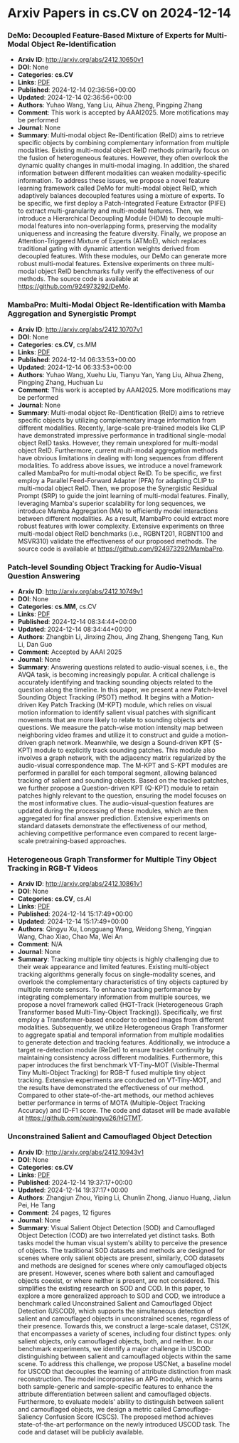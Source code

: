 # Arxiv Papers in cs.CV on 2024-12-14
### DeMo: Decoupled Feature-Based Mixture of Experts for Multi-Modal Object Re-Identification
- **Arxiv ID**: http://arxiv.org/abs/2412.10650v1
- **DOI**: None
- **Categories**: **cs.CV**
- **Links**: [PDF](http://arxiv.org/pdf/2412.10650v1)
- **Published**: 2024-12-14 02:36:56+00:00
- **Updated**: 2024-12-14 02:36:56+00:00
- **Authors**: Yuhao Wang, Yang Liu, Aihua Zheng, Pingping Zhang
- **Comment**: This work is accepted by AAAI2025. More motifications may be
  performed
- **Journal**: None
- **Summary**: Multi-modal object Re-IDentification (ReID) aims to retrieve specific objects by combining complementary information from multiple modalities. Existing multi-modal object ReID methods primarily focus on the fusion of heterogeneous features. However, they often overlook the dynamic quality changes in multi-modal imaging. In addition, the shared information between different modalities can weaken modality-specific information. To address these issues, we propose a novel feature learning framework called DeMo for multi-modal object ReID, which adaptively balances decoupled features using a mixture of experts. To be specific, we first deploy a Patch-Integrated Feature Extractor (PIFE) to extract multi-granularity and multi-modal features. Then, we introduce a Hierarchical Decoupling Module (HDM) to decouple multi-modal features into non-overlapping forms, preserving the modality uniqueness and increasing the feature diversity. Finally, we propose an Attention-Triggered Mixture of Experts (ATMoE), which replaces traditional gating with dynamic attention weights derived from decoupled features. With these modules, our DeMo can generate more robust multi-modal features. Extensive experiments on three multi-modal object ReID benchmarks fully verify the effectiveness of our methods. The source code is available at https://github.com/924973292/DeMo.



### MambaPro: Multi-Modal Object Re-Identification with Mamba Aggregation and Synergistic Prompt
- **Arxiv ID**: http://arxiv.org/abs/2412.10707v1
- **DOI**: None
- **Categories**: **cs.CV**, cs.MM
- **Links**: [PDF](http://arxiv.org/pdf/2412.10707v1)
- **Published**: 2024-12-14 06:33:53+00:00
- **Updated**: 2024-12-14 06:33:53+00:00
- **Authors**: Yuhao Wang, Xuehu Liu, Tianyu Yan, Yang Liu, Aihua Zheng, Pingping Zhang, Huchuan Lu
- **Comment**: This work is accepted by AAAI2025. More modifications may be
  performed
- **Journal**: None
- **Summary**: Multi-modal object Re-IDentification (ReID) aims to retrieve specific objects by utilizing complementary image information from different modalities. Recently, large-scale pre-trained models like CLIP have demonstrated impressive performance in traditional single-modal object ReID tasks. However, they remain unexplored for multi-modal object ReID. Furthermore, current multi-modal aggregation methods have obvious limitations in dealing with long sequences from different modalities. To address above issues, we introduce a novel framework called MambaPro for multi-modal object ReID. To be specific, we first employ a Parallel Feed-Forward Adapter (PFA) for adapting CLIP to multi-modal object ReID. Then, we propose the Synergistic Residual Prompt (SRP) to guide the joint learning of multi-modal features. Finally, leveraging Mamba's superior scalability for long sequences, we introduce Mamba Aggregation (MA) to efficiently model interactions between different modalities. As a result, MambaPro could extract more robust features with lower complexity. Extensive experiments on three multi-modal object ReID benchmarks (i.e., RGBNT201, RGBNT100 and MSVR310) validate the effectiveness of our proposed methods. The source code is available at https://github.com/924973292/MambaPro.



### Patch-level Sounding Object Tracking for Audio-Visual Question Answering
- **Arxiv ID**: http://arxiv.org/abs/2412.10749v1
- **DOI**: None
- **Categories**: **cs.MM**, cs.CV
- **Links**: [PDF](http://arxiv.org/pdf/2412.10749v1)
- **Published**: 2024-12-14 08:34:44+00:00
- **Updated**: 2024-12-14 08:34:44+00:00
- **Authors**: Zhangbin Li, Jinxing Zhou, Jing Zhang, Shengeng Tang, Kun Li, Dan Guo
- **Comment**: Accepted by AAAI 2025
- **Journal**: None
- **Summary**: Answering questions related to audio-visual scenes, i.e., the AVQA task, is becoming increasingly popular. A critical challenge is accurately identifying and tracking sounding objects related to the question along the timeline. In this paper, we present a new Patch-level Sounding Object Tracking (PSOT) method. It begins with a Motion-driven Key Patch Tracking (M-KPT) module, which relies on visual motion information to identify salient visual patches with significant movements that are more likely to relate to sounding objects and questions. We measure the patch-wise motion intensity map between neighboring video frames and utilize it to construct and guide a motion-driven graph network. Meanwhile, we design a Sound-driven KPT (S-KPT) module to explicitly track sounding patches. This module also involves a graph network, with the adjacency matrix regularized by the audio-visual correspondence map. The M-KPT and S-KPT modules are performed in parallel for each temporal segment, allowing balanced tracking of salient and sounding objects. Based on the tracked patches, we further propose a Question-driven KPT (Q-KPT) module to retain patches highly relevant to the question, ensuring the model focuses on the most informative clues. The audio-visual-question features are updated during the processing of these modules, which are then aggregated for final answer prediction. Extensive experiments on standard datasets demonstrate the effectiveness of our method, achieving competitive performance even compared to recent large-scale pretraining-based approaches.



### Heterogeneous Graph Transformer for Multiple Tiny Object Tracking in RGB-T Videos
- **Arxiv ID**: http://arxiv.org/abs/2412.10861v1
- **DOI**: None
- **Categories**: **cs.CV**, cs.AI
- **Links**: [PDF](http://arxiv.org/pdf/2412.10861v1)
- **Published**: 2024-12-14 15:17:49+00:00
- **Updated**: 2024-12-14 15:17:49+00:00
- **Authors**: Qingyu Xu, Longguang Wang, Weidong Sheng, Yingqian Wang, Chao Xiao, Chao Ma, Wei An
- **Comment**: N/A
- **Journal**: None
- **Summary**: Tracking multiple tiny objects is highly challenging due to their weak appearance and limited features. Existing multi-object tracking algorithms generally focus on single-modality scenes, and overlook the complementary characteristics of tiny objects captured by multiple remote sensors. To enhance tracking performance by integrating complementary information from multiple sources, we propose a novel framework called {HGT-Track (Heterogeneous Graph Transformer based Multi-Tiny-Object Tracking)}. Specifically, we first employ a Transformer-based encoder to embed images from different modalities. Subsequently, we utilize Heterogeneous Graph Transformer to aggregate spatial and temporal information from multiple modalities to generate detection and tracking features. Additionally, we introduce a target re-detection module (ReDet) to ensure tracklet continuity by maintaining consistency across different modalities. Furthermore, this paper introduces the first benchmark VT-Tiny-MOT (Visible-Thermal Tiny Multi-Object Tracking) for RGB-T fused multiple tiny object tracking. Extensive experiments are conducted on VT-Tiny-MOT, and the results have demonstrated the effectiveness of our method. Compared to other state-of-the-art methods, our method achieves better performance in terms of MOTA (Multiple-Object Tracking Accuracy) and ID-F1 score. The code and dataset will be made available at https://github.com/xuqingyu26/HGTMT.



### Unconstrained Salient and Camouflaged Object Detection
- **Arxiv ID**: http://arxiv.org/abs/2412.10943v1
- **DOI**: None
- **Categories**: **cs.CV**
- **Links**: [PDF](http://arxiv.org/pdf/2412.10943v1)
- **Published**: 2024-12-14 19:37:17+00:00
- **Updated**: 2024-12-14 19:37:17+00:00
- **Authors**: Zhangjun Zhou, Yiping Li, Chunlin Zhong, Jianuo Huang, Jialun Pei, He Tang
- **Comment**: 24 pages, 12 figures
- **Journal**: None
- **Summary**: Visual Salient Object Detection (SOD) and Camouflaged Object Detection (COD) are two interrelated yet distinct tasks. Both tasks model the human visual system's ability to perceive the presence of objects. The traditional SOD datasets and methods are designed for scenes where only salient objects are present, similarly, COD datasets and methods are designed for scenes where only camouflaged objects are present. However, scenes where both salient and camouflaged objects coexist, or where neither is present, are not considered. This simplifies the existing research on SOD and COD. In this paper, to explore a more generalized approach to SOD and COD, we introduce a benchmark called Unconstrained Salient and Camouflaged Object Detection (USCOD), which supports the simultaneous detection of salient and camouflaged objects in unconstrained scenes, regardless of their presence. Towards this, we construct a large-scale dataset, CS12K, that encompasses a variety of scenes, including four distinct types: only salient objects, only camouflaged objects, both, and neither. In our benchmark experiments, we identify a major challenge in USCOD: distinguishing between salient and camouflaged objects within the same scene. To address this challenge, we propose USCNet, a baseline model for USCOD that decouples the learning of attribute distinction from mask reconstruction. The model incorporates an APG module, which learns both sample-generic and sample-specific features to enhance the attribute differentiation between salient and camouflaged objects. Furthermore, to evaluate models' ability to distinguish between salient and camouflaged objects, we design a metric called Camouflage-Saliency Confusion Score (CSCS). The proposed method achieves state-of-the-art performance on the newly introduced USCOD task. The code and dataset will be publicly available.




